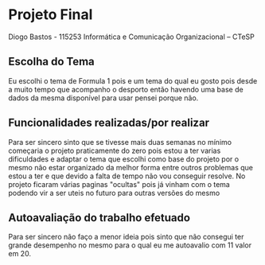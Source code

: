 #  Projeto Final

 Diogo Bastos - 115253
Informática e Comunicação Organizacional – CTeSP

## Escolha do Tema 
Eu escolhi o tema de Formula 1 pois e um tema do qual eu gosto pois desde a muito tempo que acompanho o desporto então havendo uma base de dados da mesma disponível para usar pensei porque não.

## Funcionalidades realizadas/por realizar
Para ser sincero sinto que se tivesse mais duas semanas no mínimo começaria o projeto praticamente do zero pois estou a ter varias dificuldades e adaptar o tema que escolhi como base do projeto por o mesmo não estar organizado da melhor forma entre outros problemas que estou a ter e que devido a falta de tempo não vou conseguir resolve.
No projeto ficaram várias paginas "ocultas" pois já vinham com o tema podendo vir a ser uteis no futuro para outras versões do mesmo

## Autoavaliação do trabalho efetuado 
Para ser sincero não faço a menor ideia pois sinto que não consegui ter grande desempenho no mesmo para o qual eu me autoavalio com 11 valor em 20.
